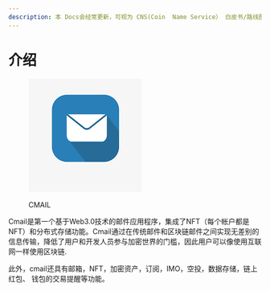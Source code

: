 ```yaml
---
description: 本 Docs会经常更新，可视为 CNS(Coin  Name Service） 白皮书/路线图。
---
```


# 介绍

<figure><img src="../.gitbook/assets/image (14).png" alt=""><figcaption><p>CMAIL</p></figcaption></figure>

Cmail是第一个基于Web3.0技术的邮件应用程序，集成了NFT（每个帐户都是NFT）和分布式存储功能。Cmail通过在传统邮件和区块链邮件之间实现无差别的信息传输，降低了用户和开发人员参与加密世界的门槛，因此用户可以像使用互联网一样使用区块链​.

此外，cmail还具有邮箱，NFT，加密资产，订阅，IMO，空投，数据存储，链上红包、 钱包的交易提醒等功能。​

